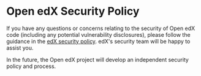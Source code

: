 # Open edX Security Policy

If you have any questions or concerns relating to the security of Open edX code (including any potential vulnerability disclosures), please follow the guidance in the [edX security policy](https://www.edx.org/policy/security). edX's security team will be happy to assist you.

In the future, the Open edX project will develop an independent security policy and process.
